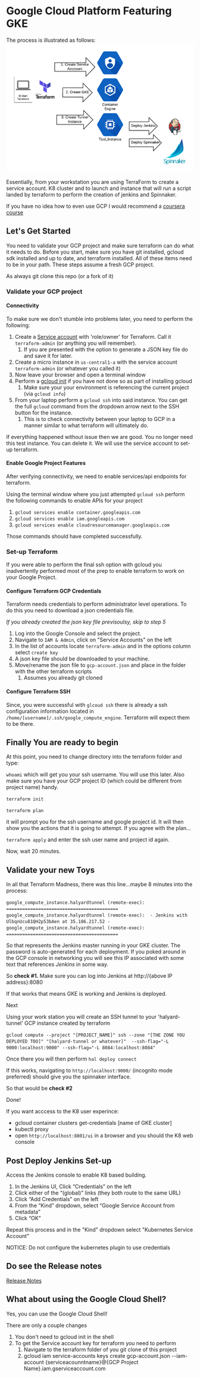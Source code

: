 # Google Cloud Platform Featuring GKE

 
The process is illustrated as follows:
![GCP Process](gcp_process.png)


Essentially, from your workstation you are using TerraForm to create a service account. K8 cluster and to launch and instance that will run a script landed by terraform to perform the creation of  jenkins and Spinnaker.

If you have no idea how to even use GCP I would recommend a [coursera course](https://www.coursera.org/learn/gcp-infrastructure-foundation)


## Let's Get Started

You need to validate your GCP project and make sure terraform can do what it needs to do. Before you start, make sure you have git installed, gcloud sdk installed and up to date, and terraform installed. All of these items need to be in your path. These steps assume a fresh GCP project.

As always git clone this repo (or a fork of it)


### Validate your GCP project

#### Connectivity 

To make sure we don't stumble into problems later, you need to perform the following:
1. Create a [Service account](https://cloud.google.com/compute/docs/access/create-enable-service-accounts-for-instances) with  'role/owner' for Terraform. Call it `terraform-admin` (or anything you will remember). 
    1. If you are presented with the option to generate a JSON key file do and save it for later.
1. Create a micro instance in `us-central1-a` with the service account `terraform-admin` (or whatever you called it)
1. Now leave your browser and open a terminal window
1. Perform a [gcloud init](https://cloud.google.com/sdk/gcloud/reference/init) if you have not done so as part of installing gcloud
   1. Make sure your your environment is referencing the current project (via `gcloud info`)
1. From your laptop perform a `gcloud ssh` into said instance. You can get the full  `gcloud` command from the dropdown arrow next to the SSH button for the instance.  
   1. This is to check connectivity between your laptop to GCP in a manner similar to what terraform will ultimately do.


If everything happened without issue then we are good. You no longer need this test instance. You can delete it. We will use the service account to set-up terraform.

#### Enable Google Project Features

After verifying connectivity, we need to enable services/api endpoints for terraform. 

Using the terminal window where you just attempted `gcloud ssh` perform the following commands to enable APIs for your project

1. `gcloud services enable container.googleapis.com`
1. `gcloud services enable iam.googleapis.com`
1. `gcloud services enable cloudresourcemanager.googleapis.com`

Those commands should have completed successfully. 

### Set-up Terraform

If you were able to perform the final ssh option with gcloud you inadvertently performed most of the prep to enable terraform to work on your Google Project.

#### Configure Terraform GCP Credentials
Terraform needs credentials to perform administrator level operations. To do this you need to download a json credentials file.

_If you already created the json key file previsoulsy, skip to step 5_
1. Log into the Google  Console and select the project.
1. Navigate to `IAM & Admin`, click on "Service Accounts" on the left
1. In the list of accounts locate `terraform-admin` and in the options column select `create key`
1. A json key file should be downloaded to your machine.
1. Move/rename the json file to `gcp-account.json` and place in the folder with the other terraform scripts
   1. Assumes you already git cloned

#### Configure Terraform SSH

Since, you were successful with `glcoud ssh` there is already a ssh configuration information located in `/home/[username]/.ssh/google_compute_engine`. Terraform will expect them to be there.

## Finally You are ready to begin



At this point, you need to change directory into the terraform folder and type:

`whoami` which will get you your ssh username. You will use this later. Also make sure you have your GCP project ID (which could be different from project name) handy.

`terraform init`

`terraform plan` 

it will prompt you for the ssh username and google project id. It will then show you the actions that it is going to attempt. If you agree with the plan...

`terraform apply` and enter the ssh user name and project id again.

Now, wait 20 minutes.

## Validate your new Toys

In all that Terraform Madness, there was this line...maybe 8 minutes into the process:

`
google_compute_instance.halyardtunnel (remote-exec): ==========================================
google_compute_instance.halyardtunnel (remote-exec):  - Jenkins with UlbqnUcu81QH2p53bAen at 35.186.217.52 -
google_compute_instance.halyardtunnel (remote-exec): ==========================================
`


So that represents the Jenkins master running in your GKE cluster. The password is auto-generated for each deployment. If you poked around in the GCP console in networking you will see this IP associated with some text that references *Jenkins* in some way.

So **check #1.** Make sure you can log into Jenkins at http://{above IP address}:8080

If that works that means GKE is working and Jenkins is deployed.

Next

Using your work station you will create an SSH tunnel to your 'halyard-tunnel' GCP instance  created by terraform

`
gcloud compute --project "[PROJECT_NAME]" ssh --zone "[THE ZONE YOU DEPLOYED TOO]" "[halyard-tunnel or whatever]"  --ssh-flag="-L 9000:localhost:9000" --ssh-flag="-L 8084:localhost:8084"
`

Once there you will then perform `hal deploy connect`

If this works, navigating to `http://localhost:9000/` (incognito mode preferred) should give you the spinnaker interface.

So that would be **check #2**

Done!


If you want acccess to the K8 user experince:
- gcloud container clusters get-credentials [name of GKE cluster]
- kubectl proxy
- open `http://localhost:8001/ui` in a browser and you should the K8 web console


## Post Deploy Jenkins Set-up

Access the Jenkins console to enable K8 based building.


1. In the Jenkins UI, Click “Credentials” on the left
1. Click either of the “(global)” links (they both route to the same URL)
1. Click “Add Credentials” on the left
1. From the “Kind” dropdown, select “Google Service Account from metadata”
1. Click “OK”

Repeat this process and in the "Kind" dropdown select "Kubernetes Service Account"


NOTICE: Do not configure the kubernetes plugin to use credentials

## Do see the Release notes

[Release Notes](RELEASE_NOTES.MD)

## What about using the Google Cloud Shell?

Yes, you can use the Google Cloud Shell!

There are only a couple changes
1. You don't need to gcloud init in the shell
1. To get the Service account key for terraform you need to perform
    1. Navigate to the terraform folder of you git clone of this project
    1. gcloud iam service-accounts keys create gcp-account.json --iam-account {serviceacounntname}@{GCP Project Name}.iam.gserviceaccount.com
